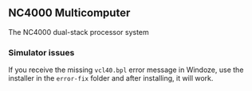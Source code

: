 ## NC4000 Multicomputer
The NC4000 dual-stack processor system

### Simulator issues

If you receive the missing `vcl40.bpl` error message in Windoze, use the installer in the `error-fix` folder and after installing, it will work.